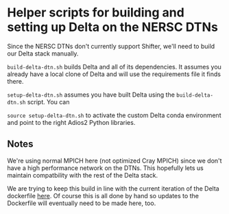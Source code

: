 # Helper scripts for building and setting up Delta on the NERSC DTNs

Since the NERSC DTNs don't currently support Shifter, we'll need to build
our Delta stack manually.

`build-delta-dtn.sh` builds Delta and all of its dependencies. It assumes
you already have a local clone of Delta and will use the requirements file
it finds there.

`setup-delta-dtn.sh` assumes you have built Delta using the
`build-delta-dtn.sh` script. You can 

`source setup-delta-dtn.sh` to activate the custom Delta conda environment
and point to the right Adios2 Python libraries.

## Notes

We're using normal MPICH here (not optimized Cray MPICH) since we don't have
a high performance network on the DTNs. This hopefully lets us maintain compatbility
with the rest of the Delta stack.

We are trying to keep this build in line with the current iteration of the Delta
dockerfile [here](https://github.com/rkube/delta/blob/master/container/delta-outside/Dockerfile).
Of course this is all done by hand so updates to the Dockerfile will eventually
need to be made here, too.
